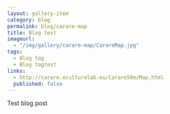 ```yaml
---
layout: gallery-item
category: blog
permalink: blog/carare-map
title: Blog test
imageurl: 
  - "/img/gallery/carare-map/CarareMap.jpg"
tags: 
  - Blog tag
  - Blog tagtest
links:
  - http://carare.eculturelab.eu/Carare50m/Map.html
  published: false
---
```


Test blog post
